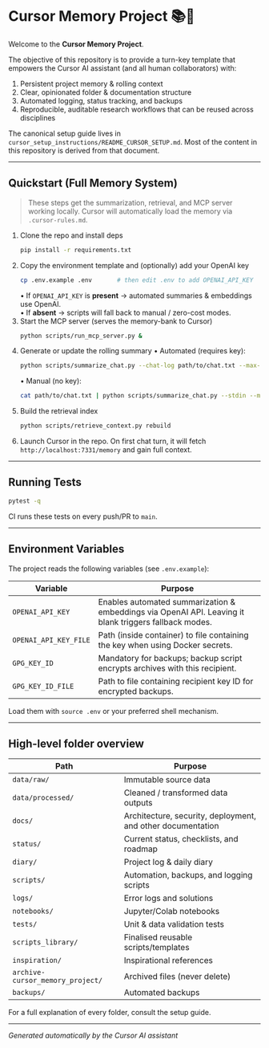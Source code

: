 # Cursor Memory Project 📚🤖

Welcome to the **Cursor Memory Project**.

The objective of this repository is to provide a turn-key template that empowers the Cursor AI assistant (and all human collaborators) with:

1. Persistent project memory & rolling context
2. Clear, opinionated folder & documentation structure
3. Automated logging, status tracking, and backups
4. Reproducible, auditable research workflows that can be reused across disciplines

The canonical setup guide lives in `cursor_setup_instructions/README_CURSOR_SETUP.md`.  Most of the content in this repository is derived from that document.

---

## Quickstart (Full Memory System)

> These steps get the summarization, retrieval, and MCP server working locally.  Cursor will automatically load the memory via `.cursor-rules.md`.

1. Clone the repo and install deps
   ```bash
   pip install -r requirements.txt
   ```
2. Copy the environment template and (optionally) add your OpenAI key
   ```bash
   cp .env.example .env       # then edit .env to add OPENAI_API_KEY
   ```
   • If `OPENAI_API_KEY` is **present** → automated summaries & embeddings use OpenAI.  
   • If **absent** → scripts will fall back to manual / zero-cost modes.
3. Start the MCP server (serves the memory-bank to Cursor)
   ```bash
   python scripts/run_mcp_server.py &
   ```
4. Generate or update the rolling summary
   • Automated (requires key):
     ```bash
     python scripts/summarize_chat.py --chat-log path/to/chat.txt --max-lines 800
     ```
   • Manual (no key):
     ```bash
     cat path/to/chat.txt | python scripts/summarize_chat.py --stdin --manual
     ```
5. Build the retrieval index
   ```bash
   python scripts/retrieve_context.py rebuild
   ```
6. Launch Cursor in the repo.  On first chat turn, it will fetch `http://localhost:7331/memory` and gain full context.

---

## Running Tests
```bash
pytest -q
```
CI runs these tests on every push/PR to `main`.

---

## Environment Variables
The project reads the following variables (see `.env.example`):

| Variable | Purpose |
|----------|---------|
| `OPENAI_API_KEY` | Enables automated summarization & embeddings via OpenAI API. Leaving it blank triggers fallback modes. |
| `OPENAI_API_KEY_FILE` | Path (inside container) to file containing the key when using Docker secrets. |
| `GPG_KEY_ID` | Mandatory for backups; backup script encrypts archives with this recipient. |
| `GPG_KEY_ID_FILE` | Path to file containing recipient key ID for encrypted backups. |

Load them with `source .env` or your preferred shell mechanism.

---

## High-level folder overview

| Path | Purpose |
|------|---------|
| `data/raw/` | Immutable source data |
| `data/processed/` | Cleaned / transformed data outputs |
| `docs/` | Architecture, security, deployment, and other documentation |
| `status/` | Current status, checklists, and roadmap |
| `diary/` | Project log & daily diary |
| `scripts/` | Automation, backups, and logging scripts |
| `logs/` | Error logs and solutions |
| `notebooks/` | Jupyter/Colab notebooks |
| `tests/` | Unit & data validation tests |
| `scripts_library/` | Finalised reusable scripts/templates |
| `inspiration/` | Inspirational references |
| `archive-cursor_memory_project/` | Archived files (never delete) |
| `backups/` | Automated backups |

For a full explanation of every folder, consult the setup guide.

---

*Generated automatically by the Cursor AI assistant* 